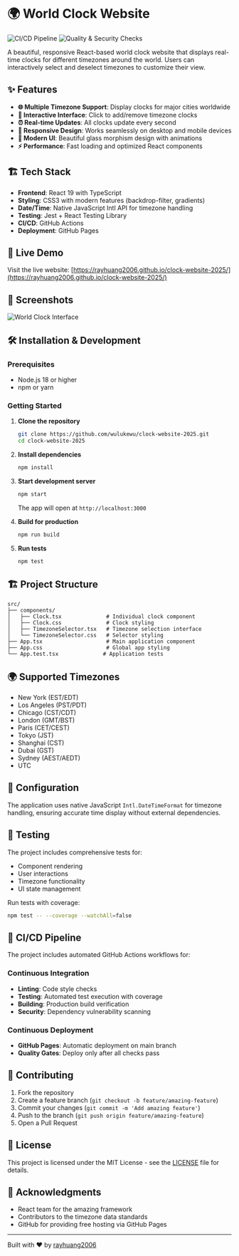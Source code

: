 # 🌍 World Clock Website


![CI/CD Pipeline](https://github.com/wulukewu/clock-website-2025/actions/workflows/ci-cd.yml/badge.svg)
![Quality & Security Checks](https://github.com/wulukewu/clock-website-2025/actions/workflows/quality.yml/badge.svg)

A beautiful, responsive React-based world clock website that displays real-time clocks for different timezones around the world. Users can interactively select and deselect timezones to customize their view.

## ✨ Features

- **🌐 Multiple Timezone Support**: Display clocks for major cities worldwide
- **🎨 Interactive Interface**: Click to add/remove timezone clocks
- **⏰ Real-time Updates**: All clocks update every second
- **📱 Responsive Design**: Works seamlessly on desktop and mobile devices
- **🎯 Modern UI**: Beautiful glass morphism design with animations
- **⚡ Performance**: Fast loading and optimized React components

## 🏗️ Tech Stack

- **Frontend**: React 19 with TypeScript
- **Styling**: CSS3 with modern features (backdrop-filter, gradients)
- **Date/Time**: Native JavaScript Intl API for timezone handling
- **Testing**: Jest + React Testing Library
- **CI/CD**: GitHub Actions
- **Deployment**: GitHub Pages

## 🚀 Live Demo

Visit the live website: [https://rayhuang2006.github.io/clock-website-2025/](https://rayhuang2006.github.io/clock-website-2025/)

## 📱 Screenshots

![World Clock Interface](https://github.com/user-attachments/assets/a979f392-19e8-4b39-89cc-47aea868a42e)

## 🛠️ Installation & Development

### Prerequisites
- Node.js 18 or higher
- npm or yarn

### Getting Started

1. **Clone the repository**
   ```bash
   git clone https://github.com/wulukewu/clock-website-2025.git
   cd clock-website-2025
   ```

2. **Install dependencies**
   ```bash
   npm install
   ```

3. **Start development server**
   ```bash
   npm start
   ```
   The app will open at `http://localhost:3000`

4. **Build for production**
   ```bash
   npm run build
   ```

5. **Run tests**
   ```bash
   npm test
   ```

## 🏗️ Project Structure

```
src/
├── components/
│   ├── Clock.tsx              # Individual clock component
│   ├── Clock.css              # Clock styling
│   ├── TimezoneSelector.tsx   # Timezone selection interface
│   └── TimezoneSelector.css   # Selector styling
├── App.tsx                    # Main application component
├── App.css                    # Global app styling
└── App.test.tsx              # Application tests
```

## 🌍 Supported Timezones

- New York (EST/EDT)
- Los Angeles (PST/PDT)
- Chicago (CST/CDT)
- London (GMT/BST)
- Paris (CET/CEST)
- Tokyo (JST)
- Shanghai (CST)
- Dubai (GST)
- Sydney (AEST/AEDT)
- UTC

## 🔧 Configuration

The application uses native JavaScript `Intl.DateTimeFormat` for timezone handling, ensuring accurate time display without external dependencies.

## 🧪 Testing

The project includes comprehensive tests for:
- Component rendering
- User interactions
- Timezone functionality
- UI state management

Run tests with coverage:
```bash
npm test -- --coverage --watchAll=false
```

## 🚀 CI/CD Pipeline

The project includes automated GitHub Actions workflows for:

### Continuous Integration
- **Linting**: Code style checks
- **Testing**: Automated test execution with coverage
- **Building**: Production build verification
- **Security**: Dependency vulnerability scanning

### Continuous Deployment
- **GitHub Pages**: Automatic deployment on main branch
- **Quality Gates**: Deploy only after all checks pass

## 🤝 Contributing

1. Fork the repository
2. Create a feature branch (`git checkout -b feature/amazing-feature`)
3. Commit your changes (`git commit -m 'Add amazing feature'`)
4. Push to the branch (`git push origin feature/amazing-feature`)
5. Open a Pull Request

## 📄 License

This project is licensed under the MIT License - see the [LICENSE](LICENSE) file for details.

## 🙏 Acknowledgments

- React team for the amazing framework
- Contributors to the timezone data standards
- GitHub for providing free hosting via GitHub Pages

---

Built with ❤️ by [rayhuang2006](https://github.com/rayhuang2006)
